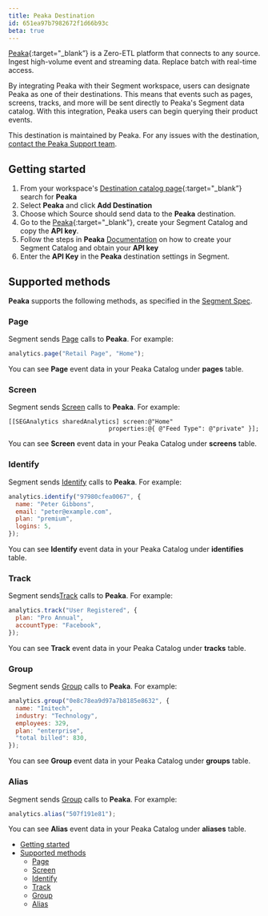```yaml
---
title: Peaka Destination
id: 651ea97b7982672f1d66b93c
beta: true
---
```


[Peaka](https://peaka.com/?utm_source=segmentio&utm_medium=docs&utm_campaign=partners){:target="_blank”} is a Zero-ETL platform that connects to any source. Ingest high-volume event and streaming data. Replace batch with real-time access.

By integrating Peaka with their Segment workspace, users can designate Peaka as one of their destinations. This means that events such as pages, screens, tracks,
and more will be sent directly to Peaka's Segment data catalog. With this integration, Peaka users can begin querying their product events.

This destination is maintained by Peaka. For any issues with the destination, [contact the Peaka Support team](mailto:info@peaka.com).

## Getting started

1. From your workspace's [Destination catalog page](https://app.segment.com/goto-my-workspace/destinations/catalog){:target="_blank”} search for **Peaka**
2. Select **Peaka** and click **Add Destination**
3. Choose which Source should send data to the **Peaka** destination.
4. Go to the [Peaka](https://peaka.studio/){:target="_blank"}, create your Segment Catalog and copy the **API key**.
5. Follow the steps in **Peaka** [Documentation](https://www.peaka.com/docs/integrations/segment/) on how to create your Segment Catalog and obtain your **API key**
6. Enter the **API Key** in the **Peaka** destination settings in Segment.

## Supported methods

**Peaka** supports the following methods, as specified in the [Segment Spec](/docs/connections/spec).

### Page

Segment sends [Page](/docs/connections/spec/page) calls to **Peaka**. For example:

```js
analytics.page("Retail Page", "Home");
```

You can see **Page** event data in your Peaka Catalog under **pages** table.

### Screen

Segment sends [Screen](/docs/connections/spec/screen) calls to **Peaka**. For example:

```obj-c
[[SEGAnalytics sharedAnalytics] screen:@"Home"
                            properties:@{ @"Feed Type": @"private" }];
```

You can see **Screen** event data in your Peaka Catalog under **screens** table.

### Identify

Segment sends [Identify](/docs/connections/spec/identify) calls to **Peaka**. For example:

```js
analytics.identify("97980cfea0067", {
  name: "Peter Gibbons",
  email: "peter@example.com",
  plan: "premium",
  logins: 5,
});
```

You can see **Identify** event data in your Peaka Catalog under **identifies** table.

### Track

Segment sends[Track](/docs/connections/spec/track) calls to **Peaka**. For example:

```js
analytics.track("User Registered", {
  plan: "Pro Annual",
  accountType: "Facebook",
});
```

You can see **Track** event data in your Peaka Catalog under **tracks** table.

### Group

Segment sends [Group](/docs/connections/spec/group) calls to **Peaka**. For example:

```js
analytics.group("0e8c78ea9d97a7b8185e8632", {
  name: "Initech",
  industry: "Technology",
  employees: 329,
  plan: "enterprise",
  "total billed": 830,
});
```

You can see **Group** event data in your Peaka Catalog under **groups** table.

### Alias

Segment sends [Group](/docs/connections/spec/alias) calls to **Peaka**. For example:

```js
analytics.alias("507f191e81");
```

You can see **Alias** event data in your Peaka Catalog under **aliases** table.

<!-- @import "[TOC]" {cmd="toc" depthFrom=1 depthTo=6 orderedList=false} -->

<!-- code_chunk_output -->

- [Getting started](#getting-started)
- [Supported methods](#supported-methods)
  - [Page](#page)
  - [Screen](#screen)
  - [Identify](#identify)
  - [Track](#track)
  - [Group](#group)
  - [Alias](#alias)

<!-- /code_chunk_output -->
